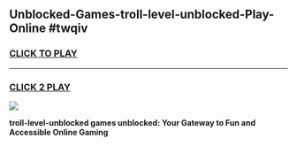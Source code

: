
## Unblocked-Games-troll-level-unblocked-Play-Online #twqiv
<h3>
<a href="https://news.freeplayer.one?title=troll-level-unblocked&ref=3">CLICK TO PLAY</a></h3>
<hr>

<h3>
<a href="https://news.freeplayer.one?title=troll-level-unblocked&ref=3">CLICK 2 PLAY</a>
  
</h3>

<a href="https://news.freeplayer.one?title=troll-level-unblocked&ref=3"><img src="https://clearcache.store/games.png"></a>


**troll-level-unblocked games unblocked: Your Gateway to Fun and Accessible Online Gaming**
